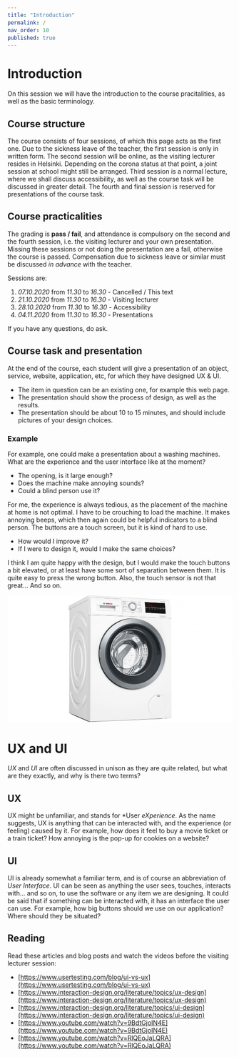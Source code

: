 ```yaml
---
title: "Introduction"
permalink: /
nav_order: 10
published: true
---
```


# Introduction

On this session we will have the introduction to the course pracitalities, as well as the basic terminology.

## Course structure

The course consists of four sessions, of which this page acts as the first one. Due to the sickness leave of the teacher, the first session is only in written form. The second session will be online, as the visiting lecturer resides in Helsinki. Depending on the corona status at that point, a joint session at school might still be arranged. Third session is a normal lecture, where we shall discuss accessibility, as well as the course task will be discussed in greater detail. The fourth and final session is reserved for presentations of the course task.

## Course practicalities

The grading is **pass / fail**, and attendance is compulsory on the second and the fourth session, i.e. the visiting lecturer and your own presentation. Missing these sessions or not doing the presentation are a fail, otherwise the course is passed. Compensation due to sickness leave or similar must be discussed *in advance* with the teacher.

Sessions are:
1. *07.10.2020* from *11.30* to *16.30* - Cancelled / This text
2. *21.10.2020* from *11.30* to *16.30* - Visiting lecturer
3. *28.10.2020* from *11.30* to *16.30* - Accessibility
4. *04.11.2020* from *11.30* to *16.30* - Presentations

If you have any questions, do ask.

## Course task and presentation

At the end of the course, each student will give a presentation of an object, service, website, application, etc, for which they have designed UX & UI. 
* The item in question can be an existing one, for example this web page. 
* The presentation should show the process of design, as well as the results. 
* The presentation should be about 10 to 15 minutes, and should include pictures of your design choices.

### Example

For example, one could make a presentation about a washing machines. What are the experience and the user interface like at the moment? 
* The opening, is it large enough? 
* Does the machine make annoying sounds? 
* Could a blind person use it? 

For me, the experience is always tedious, as the placement of the machine at home is not optimal. I have to be crouching to load the machine. It makes annoying beeps, which then again could be helpful indicators to a blind person. The buttons are a touch screen, but it is kind of hard to use.

* How would I improve it?
* If I were to design it, would I make the same choices?

I think I am quite happy with the design, but I would make the touch buttons a bit elevated, or at least have some sort of separation between them. It is quite easy to press the wrong button. Also, the touch sensor is not that great... And so on.

![Washing machine on white background](https://raw.githubusercontent.com/centria/uxui/master/images/washingmachine.jpg)  


# UX and UI

*UX* and *UI* are often discussed in unison as they are quite related, but what are they exactly, and why is there two terms?

## UX

UX might be unfamiliar, and stands for *User *eXperience*. As the name suggests, UX is anything that can be interacted with, and the experience (or feeling) caused by it. For example, how does it feel to buy a movie ticket or a train ticket? How annoying is the pop-up for cookies on a website?

## UI

UI is already somewhat a familiar term, and is of course an abbreviation of *User Interface*. UI can be seen as anything the user sees, touches, interacts with... and so on, to use the software or any item we are designing. It could be said that if something can be interacted with, it has an interface the user can use. For example, how big buttons should we use on our application? Where should they be situated?

## Reading

Read these articles and blog posts and watch the videos before the visiting lecturer session:
* [https://www.usertesting.com/blog/ui-vs-ux](https://www.usertesting.com/blog/ui-vs-ux)
* [https://www.interaction-design.org/literature/topics/ux-design](https://www.interaction-design.org/literature/topics/ux-design)
* [https://www.interaction-design.org/literature/topics/ui-design](https://www.interaction-design.org/literature/topics/ui-design)
* [https://www.youtube.com/watch?v=9BdtGjoIN4E](https://www.youtube.com/watch?v=9BdtGjoIN4E)
* [https://www.youtube.com/watch?v=RlQEoJaLQRA](https://www.youtube.com/watch?v=RlQEoJaLQRA)



